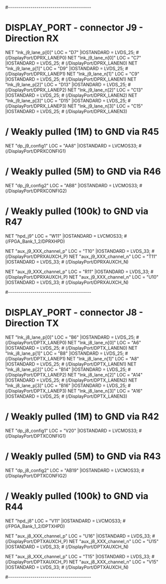 
#-----------------------------------------

# DISPLAY_PORT - connector J9 - Direction RX
NET "lnk_j9_lane_p[0]"     LOC =     "D7"       |IOSTANDARD =         LVDS_25;     # (/DisplayPort/DPRX_LANEP0)
NET "lnk_j9_lane_n[0]"     LOC =     "C7"       |IOSTANDARD =         LVDS_25;     # (/DisplayPort/DPRX_LANEN0)
NET "lnk_j9_lane_p[1]"     LOC =     "D9"       |IOSTANDARD =         LVDS_25;     # (/DisplayPort/DPRX_LANEP1)
NET "lnk_j9_lane_n[1]"     LOC =     "C9"       |IOSTANDARD =         LVDS_25;     # (/DisplayPort/DPRX_LANEN1)
NET "lnk_j9_lane_p[2]"     LOC =    "D13"       |IOSTANDARD =         LVDS_25;     # (/DisplayPort/DPRX_LANEP2)
NET "lnk_j9_lane_n[2]"     LOC =    "C13"       |IOSTANDARD =         LVDS_25;     # (/DisplayPort/DPRX_LANEN2)
NET "lnk_j9_lane_p[3]"     LOC =    "D15"       |IOSTANDARD =         LVDS_25;     # (/DisplayPort/DPRX_LANEP3)
NET "lnk_j9_lane_n[3]"     LOC =    "C15"       |IOSTANDARD =         LVDS_25;     # (/DisplayPort/DPRX_LANEN3)
# \/ Weakly pulled (1M) to GND via R45
NET "dp_j9_config1"        LOC =    "AA8"       |IOSTANDARD =        LVCMOS33;     # (/DisplayPort/DPRXCONFIG1)
# \/ Weakly pulled (5M) to GND via R46
NET "dp_j9_config2"        LOC =    "AB8"       |IOSTANDARD =        LVCMOS33;     # (/DisplayPort/DPRXCONFIG2)
# \/ Weakly pulled (100k) to GND via R47
NET "hpd_j9"               LOC =    "W11"       |IOSTANDARD =        LVCMOS33;     # (/FPGA_Bank_1_2/DPRXHPD)

NET "aux_j9_XXX_channel_p" LOC =    "T10"       |IOSTANDARD =         LVDS_33;     # (/DisplayPort/DPRXAUXCH_P)
NET "aux_j9_XXX_channel_n" LOC =    "T11"       |IOSTANDARD =         LVDS_33;     # (/DisplayPort/DPRXAUXCH_N)

NET "aux_j9_XXX_channel_p" LOC =    "R11"       |IOSTANDARD =         LVDS_33;     # (/DisplayPort/DPRXAUXCH_P)
NET "aux_j9_XXX_channel_n" LOC =    "U10"       |IOSTANDARD =         LVDS_33;     # (/DisplayPort/DPRXAUXCH_N)

#-----------------------------------------

# DISPLAY_PORT - connector J8 - Direction TX
NET "lnk_j8_lane_p[0]"     LOC =     "B6"       |IOSTANDARD =         LVDS_25;     # (/DisplayPort/DPTX_LANEP0)
NET "lnk_j8_lane_n[0]"     LOC =     "A6"       |IOSTANDARD =         LVDS_25;     # (/DisplayPort/DPTX_LANEN0)
NET "lnk_j8_lane_p[1]"     LOC =     "B8"       |IOSTANDARD =         LVDS_25;     # (/DisplayPort/DPTX_LANEP1)
NET "lnk_j8_lane_n[1]"     LOC =     "A8"       |IOSTANDARD =         LVDS_25;     # (/DisplayPort/DPTX_LANEN1)
NET "lnk_j8_lane_p[2]"     LOC =    "B14"       |IOSTANDARD =         LVDS_25;     # (/DisplayPort/DPTX_LANEP2)
NET "lnk_j8_lane_n[2]"     LOC =    "A14"       |IOSTANDARD =         LVDS_25;     # (/DisplayPort/DPTX_LANEN2)
NET "lnk_j8_lane_p[3]"     LOC =    "B16"       |IOSTANDARD =         LVDS_25;     # (/DisplayPort/DPTX_LANEP3)
NET "lnk_j8_lane_n[3]"     LOC =    "A16"       |IOSTANDARD =         LVDS_25;     # (/DisplayPort/DPTX_LANEN3)

# \/ Weakly pulled (1M) to GND via R42
NET "dp_j8_config1"        LOC =    "V20"       |IOSTANDARD =        LVCMOS33;     # (/DisplayPort/DPTXCONFIG1)
# \/ Weakly pulled (5M) to GND via R43
NET "dp_j8_config2"        LOC =   "AB19"       |IOSTANDARD =        LVCMOS33;     # (/DisplayPort/DPTXCONFIG2)
# \/ Weakly pulled (100k) to GND via R44
NET "hpd_j8"               LOC =    "V11"       |IOSTANDARD =        LVCMOS33;     # (/FPGA_Bank_1_2/DPTXHPD)

NET "aux_j8_XXX_channel_p" LOC =    "U16"       |IOSTANDARD =         LVDS_33;     # (/DisplayPort/DPTXAUXCH_P)
NET "aux_j8_XXX_channel_n" LOC =    "U15"       |IOSTANDARD =         LVDS_33;     # (/DisplayPort/DPTXAUXCH_N)

NET "aux_j8_XXX_channel_p" LOC =    "T15"       |IOSTANDARD =         LVDS_33;     # (/DisplayPort/DPTXAUXCH_P)
NET "aux_j8_XXX_channel_n" LOC =    "V15"       |IOSTANDARD =         LVDS_33;     # (/DisplayPort/DPTXAUXCH_N)

#-----------------------------------------
